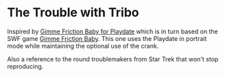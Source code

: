 # The Trouble with Tribo

Inspired by [Gimme Friction Baby for
Playdate](https://github.com/notpeter/playdate-friction) which is in turn based
on the SWF game [Gimme Friction
Baby](https://github.com/notpeter/gimme-friction-baby). This one uses the
Playdate in portrait mode while maintaining the optional use of the crank.

Also a reference to the round troublemakers from Star Trek that won't stop
reproducing.
